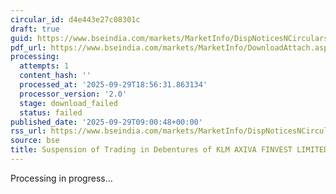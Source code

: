 ```yaml
---
circular_id: d4e443e27c08301c
draft: true
guid: https://www.bseindia.com/markets/MarketInfo/DispNoticesNCirculars.aspx?Noticeid={C39DAA8A-F4B4-4528-8906-B98B6C35FB66}&noticeno=20250929-19&dt=09/29/2025&icount=19&totcount=87&flag=0
pdf_url: https://www.bseindia.com/markets/MarketInfo/DownloadAttach.aspx?id=20250929-19&attachedId=
processing:
  attempts: 1
  content_hash: ''
  processed_at: '2025-09-29T18:56:31.863134'
  processor_version: '2.0'
  stage: download_failed
  status: failed
published_date: '2025-09-29T09:00:48+00:00'
rss_url: https://www.bseindia.com/markets/MarketInfo/DispNoticesNCirculars.aspx?Noticeid={C39DAA8A-F4B4-4528-8906-B98B6C35FB66}&noticeno=20250929-19&dt=09/29/2025&icount=19&totcount=87&flag=0
source: bse
title: Suspension of Trading in Debentures of KLM AXIVA FINVEST LIMITED
---
```


Processing in progress...